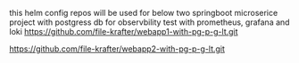 this helm config repos will be used for below two springboot microserice project with postgress db for observbility test with prometheus, grafana and loki
https://github.com/file-krafter/webapp1-with-pg-p-g-lt.git


https://github.com/file-krafter/webapp2-with-pg-p-g-lt.git

